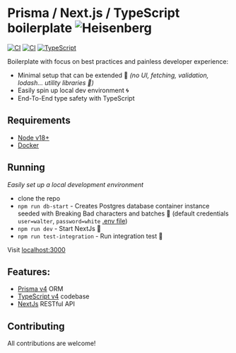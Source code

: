 # Prisma / Next.js / TypeScript boilerplate ![Heisenberg](misc/heisenberg.png)

[![CI][build-badge]][build-url]
[![CI][integration-tests-badge]][integration-tests-url]
[![TypeScript][typescript-badge]][typescript-url]

Boilerplate with focus on best practices and painless developer experience:

- Minimal setup that can be extended 🔧 _(no UI, fetching, validation, lodash... utility libraries 🎉)_
- Easily spin up local dev environment 🌀
- End-To-End type safety with TypeScript

## Requirements

- [Node v18+](https://nodejs.org/)
- [Docker](https://www.docker.com/)

## Running

_Easily set up a local development environment_

- clone the repo
- `npm run db-start` - Creates Postgres database container instance seeded with Breaking Bad characters and batches 💊 (default credentials `user=walter`, `password=white` [.env file](./envs/dev.env))
- `npm run dev` - Start NextJs 🚀
- `npm run test-integration` - Run integration test 🧪

Visit [localhost:3000](http://localhost:3000/)

## Features:

- [Prisma v4](https://www.prisma.io/) ORM
- [TypeScript v4](https://github.com/microsoft/TypeScript) codebase
- [NextJs](https://github.com/vercel/next.js) RESTful API

## Contributing

All contributions are welcome!

[build-badge]: https://github.com/mkosir/prisma-next-typescript-boilerplate/actions/workflows/build.yml/badge.svg
[build-url]: https://github.com/mkosir/prisma-next-typescript-boilerplate/actions/workflows/build.yml
[integration-tests-badge]: https://github.com/mkosir/prisma-next-typescript-boilerplate/actions/workflows/test-be-integration.yml/badge.svg
[integration-tests-url]: https://github.com/mkosir/prisma-next-typescript-boilerplate/actions/workflows/test-be-integration.yml
[typescript-badge]: https://badges.frapsoft.com/typescript/code/typescript.svg?v=101
[typescript-url]: https://github.com/microsoft/TypeScript

